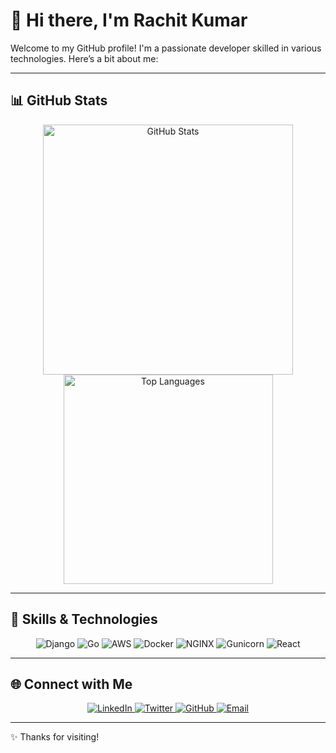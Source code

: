 # 👋 Hi there, I'm Rachit Kumar

Welcome to my GitHub profile! I'm a passionate developer skilled in various technologies. Here’s a bit about me:

---

## 📊 GitHub Stats

<p align="center">
  <img src="https://github-readme-stats.vercel.app/api?username=rachitkum&show_icons=true&theme=radical" alt="GitHub Stats" width="400"/>
  <img src="https://github-readme-stats.vercel.app/api/top-langs/?username=rachitkum&layout=compact&theme=radical" alt="Top Languages" width="335"/>
</p>

---

## 🔧 Skills & Technologies

<p align="center">
  <img src="https://img.shields.io/badge/Django-092E20?style=for-the-badge&logo=django&logoColor=white" alt="Django"/>
  <img src="https://img.shields.io/badge/Go-00ADD8?style=for-the-badge&logo=go&logoColor=white" alt="Go"/>
  <img src="https://img.shields.io/badge/AWS-232F3E?style=for-the-badge&logo=amazon-aws&logoColor=white" alt="AWS"/>
  <img src="https://img.shields.io/badge/Docker-2496ED?style=for-the-badge&logo=docker&logoColor=white" alt="Docker"/>
  <img src="https://img.shields.io/badge/NGINX-269539?style=for-the-badge&logo=nginx&logoColor=white" alt="NGINX"/>
  <img src="https://img.shields.io/badge/Gunicorn-499848?style=for-the-badge&logo=gunicorn&logoColor=white" alt="Gunicorn"/>
  <img src="https://img.shields.io/badge/React-61DAFB?style=for-the-badge&logo=react&logoColor=black" alt="React"/>
</p>

---

## 🌐 Connect with Me

<p align="center">
  <a href="linkedin.com/in/rachit-kumar-b41299228" target="_blank">
    <img src="https://img.shields.io/badge/LinkedIn-%230077B5.svg?style=for-the-badge&logo=linkedin&logoColor=white" alt="LinkedIn"/>
  </a>
  <a href="https://twitter.com/rachitt_123" target="_blank">
    <img src="https://img.shields.io/badge/Twitter-%231DA1F2.svg?style=for-the-badge&logo=twitter&logoColor=white" alt="Twitter"/>
  </a>
  <a href="https://github.com/rachitkum" target="_blank">
    <img src="https://img.shields.io/badge/GitHub-%23181717.svg?style=for-the-badge&logo=github&logoColor=white" alt="GitHub"/>
  </a>
  <a href="mailto:rachitpandey26@gmail.com" target="_blank">
    <img src="https://img.shields.io/badge/Email-D14836?style=for-the-badge&logo=gmail&logoColor=white" alt="Email"/>
  </a>
</p>

---

✨ Thanks for visiting!

